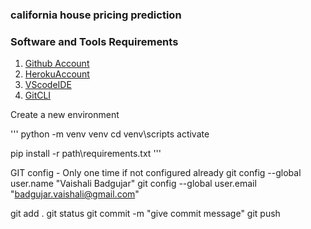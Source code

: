 ### california house pricing prediction

### Software and Tools Requirements

1. [Github Account](https://github.com)
2. [HerokuAccount](https://heroku.com)
3. [VScodeIDE](https://code.visualstudio.com/)
4. [GitCLI](https://git-scm.com/book/en/v2/Getting-Started-The-Command-Line)

Create a new environment

''' python -m venv venv
cd venv\scripts
activate

pip install -r path\requirements.txt
'''

GIT config - Only one time if not configured already
git config --global user.name "Vaishali Badgujar" 
git config --global user.email "badgujar.vaishali@gmail.com"

git add .
git status
git commit -m "give commit message"
git push <remote> <branch>




